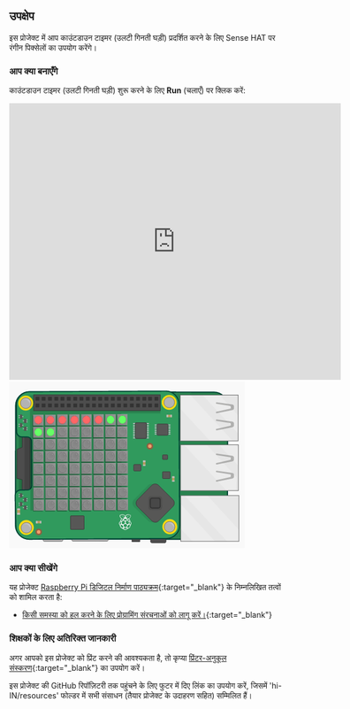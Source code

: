 ## उपक्षेप

इस प्रोजेक्ट में आप काउंटडाउन टाइमर (उलटी गिनती घड़ी) प्रदर्शित करने के लिए Sense HAT पर रंगीन पिक्सेलों का उपयोग करेंगे।

### आप क्या बनाएँगे

काउंटडाउन टाइमर (उलटी गिनती घड़ी) शुरू करने के लिए **Run** (चलाएँ) पर क्लिक करें:

<div class="trinket">
  <iframe src="https://trinket.io/embed/python/dfdfcc6814?outputOnly=true&start=result" width="600" height="500" frameborder="0" marginwidth="0" marginheight="0" allowfullscreen mark="crwd-mark">
</iframe> <img src="images/timer-final.png" />
</div>

### आप क्या सीखेंगे

यह प्रोजेक्ट [Raspberry Pi डिजिटल निर्माण पाठ्यक्रम](http://rpf.io/curriculum){:target="_blank"} के निम्नलिखित तत्वों को शामिल करता है:

+ [किसी समस्या को हल करने के लिए प्रोग्रामिंग संरचनाओं को लागू करें।](https://www.raspberrypi.org/curriculum/programming/builder){:target="_blank"}

### शिक्षकों के लिए अतिरिक्त जानकारी

अगर आपको इस प्रोजेक्ट को प्रिंट करने की आवश्यकता है, तो कृप्या [प्रिंटर-अनुकूल संस्करण](https://projects.raspberrypi.org/hi-IN/projects/countdown-timer/print){:target="_blank"} का उपयोग करें।

इस प्रोजेक्ट की GitHub रिपॉज़िटरी तक पहुंचने के लिए फुटर में दिए लिंक का उपयोग करें, जिसमें 'hi-IN/resources' फोल्डर में सभी संसाधन (तैयार प्रोजेक्ट के उदाहरण सहित) सम्मिलित हैं।